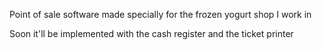 Point of sale software made specially for the frozen yogurt shop I work in

Soon it'll be implemented with the cash register and the ticket printer
